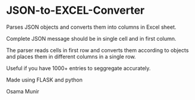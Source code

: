 # JSON-to-EXCEL-Converter
Parses JSON objects and converts them into columns in Excel sheet. 

Complete JSON message should be in single cell and in first column. 

The parser reads cells in first row and converts them according to objects and places them in different columns in a single row. 

Useful if you have 1000+ entries to seggregate accurately. 

Made using FLASK and python 

Osama Munir
